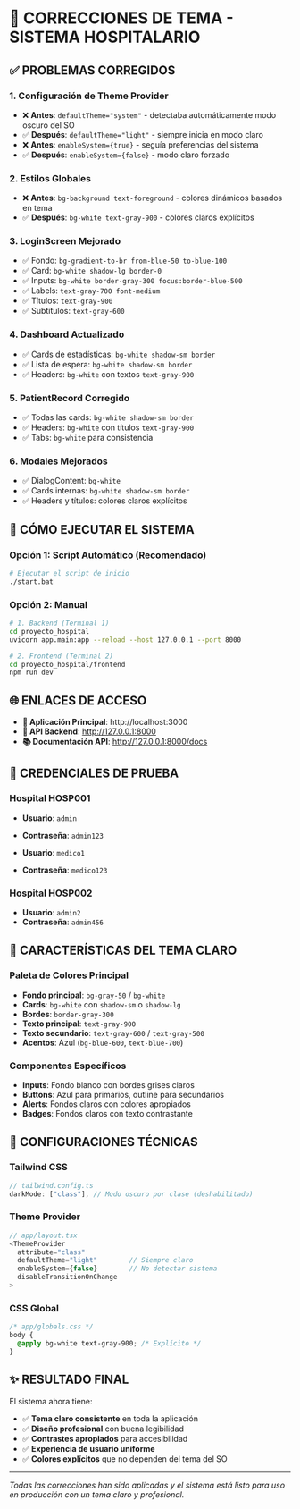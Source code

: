 # 🎨 CORRECCIONES DE TEMA - SISTEMA HOSPITALARIO

## ✅ PROBLEMAS CORREGIDOS

### 1. **Configuración de Theme Provider**
- ❌ **Antes**: `defaultTheme="system"` - detectaba automáticamente modo oscuro del SO
- ✅ **Después**: `defaultTheme="light"` - siempre inicia en modo claro
- ❌ **Antes**: `enableSystem={true}` - seguía preferencias del sistema
- ✅ **Después**: `enableSystem={false}` - modo claro forzado

### 2. **Estilos Globales**
- ❌ **Antes**: `bg-background text-foreground` - colores dinámicos basados en tema
- ✅ **Después**: `bg-white text-gray-900` - colores claros explícitos

### 3. **LoginScreen Mejorado**
- ✅ Fondo: `bg-gradient-to-br from-blue-50 to-blue-100`
- ✅ Card: `bg-white shadow-lg border-0` 
- ✅ Inputs: `bg-white border-gray-300 focus:border-blue-500`
- ✅ Labels: `text-gray-700 font-medium`
- ✅ Títulos: `text-gray-900`
- ✅ Subtítulos: `text-gray-600`

### 4. **Dashboard Actualizado**
- ✅ Cards de estadísticas: `bg-white shadow-sm border`
- ✅ Lista de espera: `bg-white shadow-sm border`
- ✅ Headers: `bg-white` con textos `text-gray-900`

### 5. **PatientRecord Corregido**
- ✅ Todas las cards: `bg-white shadow-sm border`
- ✅ Headers: `bg-white` con títulos `text-gray-900`
- ✅ Tabs: `bg-white` para consistencia

### 6. **Modales Mejorados**
- ✅ DialogContent: `bg-white`
- ✅ Cards internas: `bg-white shadow-sm border`
- ✅ Headers y títulos: colores claros explícitos

## 🚀 CÓMO EJECUTAR EL SISTEMA

### Opción 1: Script Automático (Recomendado)
```bash
# Ejecutar el script de inicio
./start.bat
```

### Opción 2: Manual
```bash
# 1. Backend (Terminal 1)
cd proyecto_hospital
uvicorn app.main:app --reload --host 127.0.0.1 --port 8000

# 2. Frontend (Terminal 2) 
cd proyecto_hospital/frontend
npm run dev
```

## 🌐 ENLACES DE ACCESO

- **🏥 Aplicación Principal**: http://localhost:3000
- **🔧 API Backend**: http://127.0.0.1:8000  
- **📚 Documentación API**: http://127.0.0.1:8000/docs

## 🔐 CREDENCIALES DE PRUEBA

### Hospital HOSP001
- **Usuario**: `admin`
- **Contraseña**: `admin123`

- **Usuario**: `medico1` 
- **Contraseña**: `medico123`

### Hospital HOSP002  
- **Usuario**: `admin2`
- **Contraseña**: `admin456`

## 🎨 CARACTERÍSTICAS DEL TEMA CLARO

### Paleta de Colores Principal
- **Fondo principal**: `bg-gray-50` / `bg-white`
- **Cards**: `bg-white` con `shadow-sm` o `shadow-lg`
- **Bordes**: `border-gray-300` 
- **Texto principal**: `text-gray-900`
- **Texto secundario**: `text-gray-600` / `text-gray-500`
- **Acentos**: Azul (`bg-blue-600`, `text-blue-700`)

### Componentes Específicos
- **Inputs**: Fondo blanco con bordes grises claros
- **Buttons**: Azul para primarios, outline para secundarios
- **Alerts**: Fondos claros con colores apropiados
- **Badges**: Fondos claros con texto contrastante

## 🔧 CONFIGURACIONES TÉCNICAS

### Tailwind CSS
```javascript
// tailwind.config.ts
darkMode: ["class"], // Modo oscuro por clase (deshabilitado)
```

### Theme Provider
```javascript
// app/layout.tsx
<ThemeProvider
  attribute="class"
  defaultTheme="light"        // Siempre claro
  enableSystem={false}        // No detectar sistema  
  disableTransitionOnChange
>
```

### CSS Global
```css
/* app/globals.css */
body {
  @apply bg-white text-gray-900; /* Explícito */
}
```

## ✨ RESULTADO FINAL

El sistema ahora tiene:
- ✅ **Tema claro consistente** en toda la aplicación
- ✅ **Diseño profesional** con buena legibilidad  
- ✅ **Contrastes apropiados** para accesibilidad
- ✅ **Experiencia de usuario uniforme**
- ✅ **Colores explícitos** que no dependen del tema del SO

---
*Todas las correcciones han sido aplicadas y el sistema está listo para uso en producción con un tema claro y profesional.* 